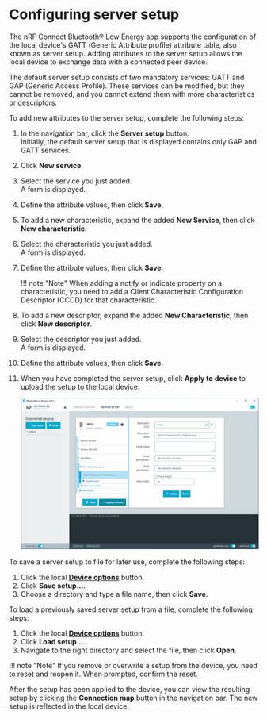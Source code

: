 # Configuring server setup

The nRF Connect Bluetooth® Low Energy app supports the configuration of the local device's GATT (Generic Attribute profile) attribute table, also known as server setup. Adding attributes to the server setup allows the local device to exchange data with a connected peer device.

The default server setup consists of two mandatory services: GATT and GAP (Generic Access Profile). These services can be modified, but they cannot be removed, and you cannot extend them with more characteristics or descriptors.

To add new attributes to the server setup, complete the following steps:

1. In the navigation bar, click the **Server setup** button.</br>
   Initially, the default server setup that is displayed contains only GAP and GATT services.
2. Click **New service**.
3. Select the service you just added.</br>
   A form is displayed.
4. Define the attribute values, then click **Save**.
5. To add a new characteristic, expand the added **New Service**, then click **New characteristic**.
6. Select the characteristic you just added.</br>
   A form is displayed.
7. Define the attribute values, then click **Save**.</br>

    !!! note "Note"
         When adding a notify or indicate property on a characteristic, you need to add a Client Characteristic Configuration Descriptor (CCCD) for that characteristic.

8. To add a new descriptor, expand the added **New Characteristic**, then click **New descriptor**.
9. Select the descriptor you just added.</br>
   A form is displayed.
10. Define the attribute values, then click **Save**.
11. When you have completed the server setup, click **Apply to device** to upload the setup to the local device.

     ![Server setup](./screenshots/nRF_connect_server_setup.png "Server setup")

To save a server setup to file for later use, complete the following steps:

1. Click the local [**Device options**](./overview_and_ui.md#device-options) button.
2. Click **Save setup...**.
3. Choose a directory and type a file name, then click **Save**.

To load a previously saved server setup from a file, complete the following steps:

1. Click the local [**Device options**](./overview_and_ui.md#device-options) button.
2. Click **Load setup...**.
3. Navigate to the right directory and select the file, then click **Open**.

!!! note "Note"
      If you remove or overwrite a setup from the device, you need to reset and reopen it. When prompted, confirm the reset.

After the setup has been applied to the device, you can view the resulting setup by clicking the **Connection map** button in the navigation bar. The new setup is reflected in the local device.